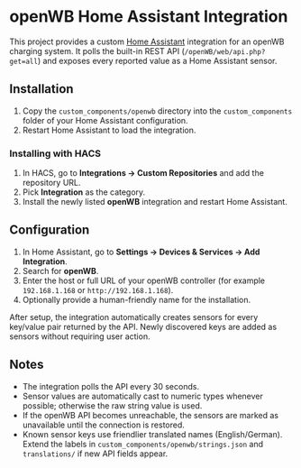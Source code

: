 # openWB Home Assistant Integration

This project provides a custom [Home Assistant](https://www.home-assistant.io/) integration for an openWB charging system. It polls the built-in REST API (`/openWB/web/api.php?get=all`) and exposes every reported value as a Home Assistant sensor.

## Installation

1. Copy the `custom_components/openwb` directory into the `custom_components` folder of your Home Assistant configuration.
2. Restart Home Assistant to load the integration.

### Installing with HACS

1. In HACS, go to **Integrations → Custom Repositories** and add the repository URL.
2. Pick **Integration** as the category.
3. Install the newly listed **openWB** integration and restart Home Assistant.

## Configuration

1. In Home Assistant, go to **Settings → Devices & Services → Add Integration**.
2. Search for **openWB**.
3. Enter the host or full URL of your openWB controller (for example `192.168.1.168` or `http://192.168.1.168`).
4. Optionally provide a human-friendly name for the installation.

After setup, the integration automatically creates sensors for every key/value pair returned by the API. Newly discovered keys are added as sensors without requiring user action.

## Notes

- The integration polls the API every 30 seconds.
- Sensor values are automatically cast to numeric types whenever possible; otherwise the raw string value is used.
- If the openWB API becomes unreachable, the sensors are marked as unavailable until the connection is restored.
- Known sensor keys use friendlier translated names (English/German). Extend the labels in `custom_components/openwb/strings.json` and `translations/` if new API fields appear.
